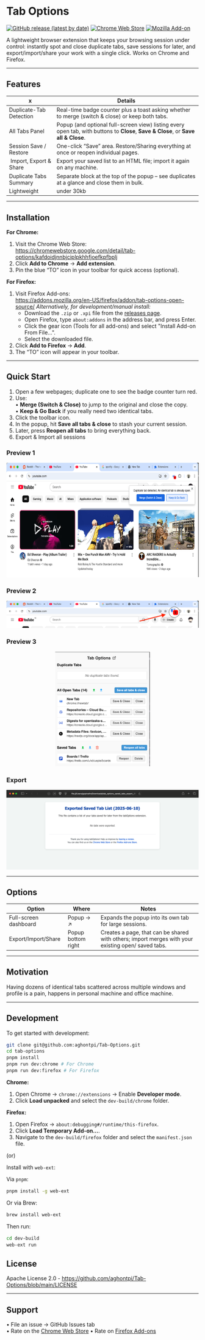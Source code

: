# Tab Options

[![GitHub release (latest by date)](https://img.shields.io/github/v/release/aghontpi/Tab-Options?style=for-the-badge)](../../releases)
[![Chrome Web Store](https://img.shields.io/chrome-web-store/v/kafdoidjnnbjciplpkhhfjoefkpfbplj?color=4285F4&label=Chrome%20Web%20Store&logo=googlechrome&style=for-the-badge)](https://chromewebstore.google.com/detail/tab-options/kafdoidjnnbjciplpkhhfjoefkpfbplj)
[![Mozilla Add-on](https://img.shields.io/amo/v/tab-options-open-source?color=ff7139&label=Firefox%20Add-ons&logo=firefoxbrowser&style=for-the-badge)](https://addons.mozilla.org/en-US/firefox/addon/tab-options-open-source/)

A lightweight browser extension that keeps your browsing session under control: instantly spot and close duplicate tabs, save sessions for later, and export/import/share your work with a single click. Works on Chrome and Firefox.

---

## Features

|            x             | Details                                                                                                                             |
| ------------------------ | ----------------------------------------------------------------------------------------------------------------------------------- |
| Duplicate-Tab Detection  | Real-time badge counter plus a toast asking whether to merge (switch & close) or keep both tabs.                                    |
| All Tabs Panel           | Popup (and optional full-screen view) listing every open tab, with buttons to **Close**, **Save & Close**, or **Save all & Close**. |
| Session Save / Restore   | One-click “Save” area. Restore/Sharing everything at once or reopen individual pages.                                               |
| ️ Import, Export & Share  | Export your saved list to an HTML file; import it again on any machine.                                                             |
| Duplicate Tabs Summary   | Separate block at the top of the popup – see duplicates at a glance and close them in bulk.                                         |
| Lightweight              | under 30kb                                                                                                                          |

---

## Installation

**For Chrome:**

1. Visit the Chrome Web Store:  
   https://chromewebstore.google.com/detail/tab-options/kafdoidjnnbjciplpkhhfjoefkpfbplj
2. Click **Add to Chrome** → **Add extension**.
3. Pin the blue “TO” icon in your toolbar for quick access (optional).

**For Firefox:**

1. Visit Firefox Add-ons:  
   https://addons.mozilla.org/en-US/firefox/addon/tab-options-open-source/
   *Alternatively, for development/manual install:*
     * Download the `.zip` or `.xpi` file from the [releases page](../../releases).
     * Open Firefox, type `about:addons` in the address bar, and press Enter.
     * Click the gear icon (Tools for all add-ons) and select "Install Add-on From File...".
     * Select the downloaded file.
2. Click **Add to Firefox** → **Add**.
3. The “TO” icon will appear in your toolbar.

---

## Quick Start

1. Open a few webpages; duplicate one to see the badge counter turn red.
2. Use:  
   • **Merge (Switch & Close)** to jump to the original and close the copy.  
   • **Keep & Go Back** if you really need two identical tabs.
3. Click the toolbar icon.
4. In the popup, hit **Save all tabs & close** to stash your current session.
5. Later, press **Reopen all tabs** to bring everything back.
6. Export & Import all sessions

### Preview 1

<p align="center">
  <img src="src/demo/preview1.png" height="300" alt="Preview 1">
</p>

### Preview 2

<p align="center">
  <img src="src/demo/preview2.png" height="auto" alt="Preview 2">
</p>

### Preview 3

<p align="center">
  <img src="src/demo/preview3.png" height="300" alt="Preview 3">
</p>

### Export

<p align="center">
  <img src="src/demo/export.png" height="auto" alt="Export screen">
</p>

---

## Options

| Option                | Where              | Notes                                                                                              |
| --------------------- | ------------------ | -------------------------------------------------------------------------------------------------- |
| Full-screen dashboard | Popup → ↗          | Expands the popup into its own tab for large sessions.                                             |
| Export/Import/Share   | Popup bottom right | Creates a page, that can be shared with others; import merges with your existing open/ saved tabs. |

---

## Motivation

Having dozens of identical tabs scattered across multiple windows and profile is a pain, happens in personal machine and office machine.

---

## Development

To get started with development:

```bash
git clone git@github.com:aghontpi/Tab-Options.git
cd tab-options
pnpm install
pnpm run dev:chrome # For Chrome 
pnpm run dev:firefox # For Firefox
```

**Chrome:**

1.  Open Chrome → `chrome://extensions` → Enable **Developer mode**.
2.  Click **Load unpacked** and select the `dev-build/chrome` folder.

**Firefox:**

1.  Open Firefox → `about:debugging#/runtime/this-firefox`.
2.  Click **Load Temporary Add-on...**.
3.  Navigate to the `dev-build/firefox` folder and select the `manifest.json` file.

(or)

Install with `web-ext`:

Via `pnpm`:

```bash
pnpm install -g web-ext
```

Or via Brew:

```bash
brew install web-ext
```

Then run:

```bash
cd dev-build
web-ext run
```

## License

Apache License 2.0 - https://github.com/aghontpi/Tab-Options/blob/main/LICENSE

---

## Support

• File an issue → GitHub Issues tab  
• Rate on the [Chrome Web Store](https://chromewebstore.google.com/detail/tab-options/kafdoidjnnbjciplpkhhfjoefkpfbplj)
• Rate on [Firefox Add-ons](https://addons.mozilla.org/en-US/firefox/addon/tab-options-open-source/reviews/)

